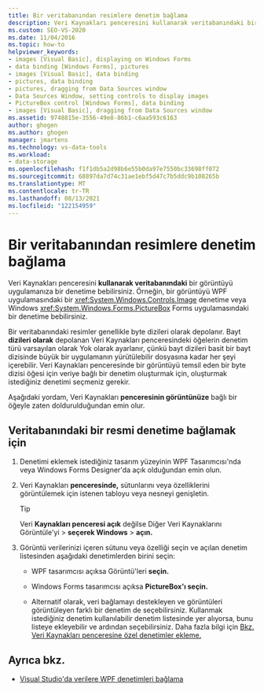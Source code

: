 ```yaml
---
title: Bir veritabanından resimlere denetim bağlama
description: Veri Kaynakları penceresini kullanarak veritabanındaki bir görüntüyü veri kaynağı uygulamanıza Visual Studio kullanın.
ms.custom: SEO-VS-2020
ms.date: 11/04/2016
ms.topic: how-to
helpviewer_keywords:
- images [Visual Basic], displaying on Windows Forms
- data binding [Windows Forms], pictures
- images [Visual Basic], data binding
- pictures, data binding
- pictures, dragging from Data Sources window
- Data Sources Window, setting controls to display images
- PictureBox control [Windows Forms], data binding
- images [Visual Basic], dragging from Data Sources window
ms.assetid: 9748815e-3556-49e8-86b1-c6aa593c6163
author: ghogen
ms.author: ghogen
manager: jmartens
ms.technology: vs-data-tools
ms.workload:
- data-storage
ms.openlocfilehash: f1f1db5a2d98b6e55b0da97e7550bc33698ff072
ms.sourcegitcommit: 68897da7d74c31ae1ebf5d47c7b5ddc9b108265b
ms.translationtype: MT
ms.contentlocale: tr-TR
ms.lasthandoff: 08/13/2021
ms.locfileid: "122154959"
---
```

# <a name="bind-controls-to-pictures-from-a-database"></a>Bir veritabanından resimlere denetim bağlama

Veri Kaynakları penceresini **kullanarak veritabanındaki** bir görüntüyü uygulamanıza bir denetime bebilirsiniz. Örneğin, bir görüntüyü WPF uygulamasındaki bir <xref:System.Windows.Controls.Image> denetime veya Windows <xref:System.Windows.Forms.PictureBox> Forms uygulamasındaki bir denetime bebilirsiniz.

Bir veritabanındaki resimler genellikle byte dizileri olarak depolanır. Bayt **dizileri olarak** depolanan Veri Kaynakları penceresindeki öğelerin denetim  türü varsayılan olarak Yok olarak ayarlanır, çünkü bayt dizileri basit bir bayt dizisinde büyük bir uygulamanın yürütülebilir dosyasına kadar her şeyi içerebilir. Veri Kaynakları penceresinde bir görüntüyü temsil eden bir  byte dizisi öğesi için veriye bağlı bir denetim oluşturmak için, oluşturmak istediğiniz denetimi seçmeniz gerekir.

Aşağıdaki yordam, Veri Kaynakları **penceresinin görüntünüze** bağlı bir öğeyle zaten doldurulduğundan emin olur.

## <a name="to-bind-a-picture-in-a-database-to-a-control"></a>Veritabanındaki bir resmi denetime bağlamak için

1. Denetimi eklemek istediğiniz tasarım yüzeyinin WPF Tasarımcısı'nda veya Windows Forms Designer'da açık olduğundan emin olun.

2. Veri Kaynakları **penceresinde,** sütunlarını veya özelliklerini görüntülemek için istenen tabloyu veya nesneyi genişletin.

   > [!TIP]
   > Veri **Kaynakları penceresi açık** değilse Diğer Veri Kaynaklarını Görüntüle'yi  >  **seçerek Windows**  >  **açın.**

3. Görüntü verilerinizi içeren sütunu veya özelliği seçin ve açılan denetim listesinden aşağıdaki denetimlerden birini seçin:

    - WPF tasarımcısı açıksa Görüntü'leri **seçin.**

    - Windows Forms tasarımcısı açıksa **PictureBox'ı seçin.**

    - Alternatif olarak, veri bağlamayı destekleyen ve görüntüleri görüntüleyen farklı bir denetim de seçebilirsiniz. Kullanmak istediğiniz denetim kullanılabilir denetim listesinde yer alıyorsa, bunu listeye ekleyebilir ve ardından seçebilirsiniz. Daha fazla bilgi için [Bkz. Veri Kaynakları penceresine özel denetimler ekleme.](../data-tools/add-custom-controls-to-the-data-sources-window.md)

## <a name="see-also"></a>Ayrıca bkz.

- [Visual Studio'da verilere WPF denetimleri bağlama](../data-tools/bind-wpf-controls-to-data-in-visual-studio.md)
